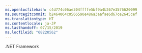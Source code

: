 ```yaml
---
ms.openlocfilehash: c4d774c06ae304ffffe5bf9a4b267e3576620099
ms.sourcegitcommit: b2464064c0566590e486a3aafae6d67ce2645cef
ms.translationtype: HT
ms.contentlocale: ja-JP
ms.lasthandoff: 07/15/2019
ms.locfileid: "68220562"
---
```

.NET Framework
